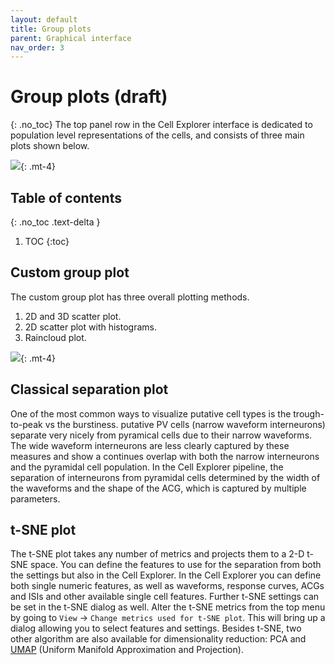 ```yaml
---
layout: default
title: Group plots
parent: Graphical interface
nav_order: 3
---
```

# Group plots (draft)
{: .no_toc}
The top panel row in the Cell Explorer interface is dedicated to population level representations of the cells, and consists of three main plots shown below.

![](https://buzsakilab.com/wp/wp-content/uploads/2020/02/groupPlots.png){: .mt-4}
## Table of contents
{: .no_toc .text-delta }

1. TOC
{:toc}

## Custom group plot
The custom group plot has three overall plotting methods.
1. 2D and 3D scatter plot.
2. 2D scatter plot with histograms.
4. Raincloud plot.

![](https://buzsakilab.com/wp/wp-content/uploads/2020/02/groupPlotsOther.png){: .mt-4}

## Classical separation plot
One of the most common ways to visualize putative cell types is the trough-to-peak vs the burstiness. putative PV cells (narrow waveform interneurons) separate very nicely from pyramical cells due to their narrow waveforms. The wide waveform interneurons are less clearly captured by these measures and show a continues overlap with both the narrow interneurons and the pyramidal cell population. In the Cell Explorer pipeline, the separation of interneurons from pyramidal cells  determined by the width of the waveforms and the shape of the ACG, which is captured by multiple parameters.

## t-SNE plot
The t-SNE plot takes any number of metrics and projects them to a 2-D t-SNE space. You can define the features to use for the separation from both the settings but also in the Cell Explorer. In the Cell Explorer you can define both single numeric features, as well as waveforms, response curves, ACGs and ISIs and other available single cell features. Further t-SNE settings can be set in the t-SNE dialog as well. Alter the t-SNE metrics from the top menu by going to `View` -> `Change metrics used for t-SNE plot`. This will bring up a dialog allowing you to select features and settings. Besides t-SNE, two other algorithm are also available for dimensionality reduction: PCA and [UMAP](https://umap-learn.readthedocs.io/en/latest/) (Uniform Manifold Approximation and Projection). 
